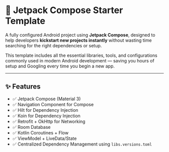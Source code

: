 # 🚀 Jetpack Compose Starter Template

A fully configured Android project using **Jetpack Compose**, designed to help developers **kickstart new projects instantly** without wasting time searching for the right dependencies or setup.

This template includes all the essential libraries, tools, and configurations commonly used in modern Android development — saving you hours of setup and Googling every time you begin a new app.

---

## ✨ Features

- ✅ Jetpack Compose (Material 3)
- ✅ Navigation Component for Compose
- ✅ Hilt for Dependency Injection
- ✅ Koin for Dependency Injection
- ✅ Retrofit + OkHttp for Networking
- ✅ Room Database
- ✅ Kotlin Coroutines + Flow
- ✅ ViewModel + LiveData/State
- ✅ Centralized Dependency Management using `libs.versions.toml`

